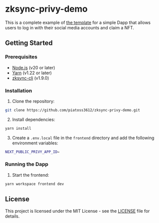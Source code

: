 # zksync-privy-demo

This is a complete example of [the template](https://github.com/piatoss3612/zksync-privy-demo-template) for a simple Dapp that allows users to log in with their social media accounts and claim a NFT.

## Getting Started

### Prerequisites

- [Node.js](https://nodejs.org/en/download/) (v20 or later)
- [Yarn](https://yarnpkg.com/getting-started/install) (v1.22 or later)
- [zksync-cli](https://docs.zksync.io/build/zksync-cli) (v1.9.0)

### Installation

1. Clone the repository:

```bash
git clone https://github.com/piatoss3612/zksync-privy-demo.git
```

2. Install dependencies:

```bash
yarn install
```

3. Create a `.env.local` file in the `frontend` directory and add the following environment variables:

```bash
NEXT_PUBLIC_PRIVY_APP_ID=
```

### Running the Dapp

1. Start the frontend:

```bash
yarn workspace frontend dev
```

## License

This project is licensed under the MIT License - see the [LICENSE](LICENSE) file for details.

